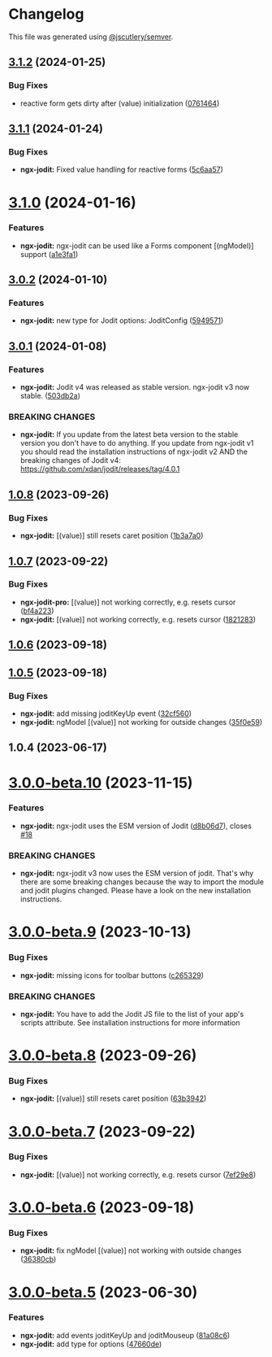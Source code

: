 # Changelog

This file was generated using [@jscutlery/semver](https://github.com/jscutlery/semver).

## [3.1.2](https://github.com/julianpoemp/ngx-jodit/compare/ngx-jodit-3.1.1...ngx-jodit-3.1.2) (2024-01-25)


### Bug Fixes

* reactive form gets dirty after (value) initialization ([0761464](https://github.com/julianpoemp/ngx-jodit/commit/07614646f931448c437c10dc9cb7ca9d619e0af4))



## [3.1.1](https://github.com/julianpoemp/ngx-jodit/compare/ngx-jodit-3.1.0...ngx-jodit-3.1.1) (2024-01-24)


### Bug Fixes

* **ngx-jodit:** Fixed value handling for reactive forms ([5c6aa57](https://github.com/julianpoemp/ngx-jodit/commit/5c6aa574a443bb8eff2faf85072504020fce1fb3))



# [3.1.0](https://github.com/julianpoemp/ngx-jodit/compare/ngx-jodit-3.0.2...ngx-jodit-3.1.0) (2024-01-16)


### Features

* **ngx-jodit:** ngx-jodit can be used like a Forms component [(ngModel)] support ([a1e3fa1](https://github.com/julianpoemp/ngx-jodit/commit/a1e3fa104c2624c2f8da02be4d9d56b56c0c7af5))



## [3.0.2](https://github.com/julianpoemp/ngx-jodit/compare/ngx-jodit-3.0.1...ngx-jodit-3.0.2) (2024-01-10)


### Features

* **ngx-jodit:** new type for Jodit options: JoditConfig ([5949571](https://github.com/julianpoemp/ngx-jodit/commit/5949571ca3ab29de885292e0cbf948a6fd5a658c))



## [3.0.1](https://github.com/julianpoemp/ngx-jodit/compare/ngx-jodit-3.0.0-beta.10...ngx-jodit-3.0.1) (2024-01-08)


### Features

* **ngx-jodit:** Jodit v4 was released as stable version. ngx-jodit v3 now stable. ([503db2a](https://github.com/julianpoemp/ngx-jodit/commit/503db2adea178177551160863715b4baa2f28c9c))


### BREAKING CHANGES

* **ngx-jodit:** If you update from the latest beta version to the
stable version you don't have to do anything. If you update from
ngx-jodit v1 you should read the installation instructions of ngx-jodit
v2 AND the breaking changes of Jodit v4:
https://github.com/xdan/jodit/releases/tag/4.0.1



## [1.0.8](https://github.com/julianpoemp/ngx-jodit/compare/ngx-jodit-3.0.0-beta.7...ngx-jodit-1.0.8) (2023-09-26)


### Bug Fixes

* **ngx-jodit:** [(value)] still resets caret position ([1b3a7a0](https://github.com/julianpoemp/ngx-jodit/commit/1b3a7a0a4e47faa491c3fe4c2f98d7abb8c7fa44))



## [1.0.7](https://github.com/julianpoemp/ngx-jodit/compare/ngx-jodit-3.0.0-beta.6...ngx-jodit-1.0.7) (2023-09-22)


### Bug Fixes

* **ngx-jodit-pro:** [(value)] not working correctly, e.g. resets cursor ([bf4a223](https://github.com/julianpoemp/ngx-jodit/commit/bf4a223dabeda5dc91cb1b1456804296da9aeefa))
* **ngx-jodit:** [(value)] not working correctly, e.g. resets cursor ([1821283](https://github.com/julianpoemp/ngx-jodit/commit/182128372ffb21b4be5b7b6907b063800e71a9ce))



## [1.0.6](https://github.com/julianpoemp/ngx-jodit/compare/ngx-jodit-1.0.5...ngx-jodit-1.0.6) (2023-09-18)



## [1.0.5](https://github.com/julianpoemp/ngx-jodit/compare/ngx-jodit-3.0.0-beta.5...ngx-jodit-1.0.5) (2023-09-18)


### Bug Fixes

* **ngx-jodit:** add missing joditKeyUp event ([32cf560](https://github.com/julianpoemp/ngx-jodit/commit/32cf560452a623543ad178bc1f2dd93357ecd9ca))
* **ngx-jodit:** ngModel [(value)] not working for outside changes ([35f0e59](https://github.com/julianpoemp/ngx-jodit/commit/35f0e5906781fd9b1665d875485a1e9c6811ab47))



## 1.0.4 (2023-06-17)



# [3.0.0-beta.10](https://github.com/julianpoemp/ngx-jodit/compare/ngx-jodit-3.0.0-beta.9...ngx-jodit-3.0.0-beta.10) (2023-11-15)


### Features

* **ngx-jodit:** ngx-jodit uses the ESM version of Jodit ([d8b06d7](https://github.com/julianpoemp/ngx-jodit/commit/d8b06d7fdb34320bda58b9b95bcd3ee24d4aa8c5)), closes [#18](https://github.com/julianpoemp/ngx-jodit/issues/18)


### BREAKING CHANGES

* **ngx-jodit:** ngx-jodit v3 now uses the ESM version of jodit. That's
why there are some breaking changes because the way to import the module
and jodit plugins changed. Please have a look on the new installation
instructions.



# [3.0.0-beta.9](https://github.com/julianpoemp/ngx-jodit/compare/ngx-jodit-3.0.0-beta.8...ngx-jodit-3.0.0-beta.9) (2023-10-13)


### Bug Fixes

* **ngx-jodit:** missing icons for toolbar buttons ([c265329](https://github.com/julianpoemp/ngx-jodit/commit/c26532988d92b3ad402d62327452d779c5ccfc81))


### BREAKING CHANGES

* **ngx-jodit:** You have to add the Jodit JS file to the list of your
app's scripts attribute. See installation instructions for more
information



# [3.0.0-beta.8](https://github.com/julianpoemp/ngx-jodit/compare/ngx-jodit-3.0.0-beta.7...ngx-jodit-3.0.0-beta.8) (2023-09-26)


### Bug Fixes

* **ngx-jodit:** [(value)] still resets caret position ([63b3942](https://github.com/julianpoemp/ngx-jodit/commit/63b39423148a157cbbc6e82ad537668edeb288b3))



# [3.0.0-beta.7](https://github.com/julianpoemp/ngx-jodit/compare/ngx-jodit-3.0.0-beta.6...ngx-jodit-3.0.0-beta.7) (2023-09-22)


### Bug Fixes

* **ngx-jodit:** [(value)] not working correctly, e.g. resets cursor ([7ef29e8](https://github.com/julianpoemp/ngx-jodit/commit/7ef29e81cf6656128326fee1354d67cf03be1d69))



# [3.0.0-beta.6](https://github.com/julianpoemp/ngx-jodit/compare/ngx-jodit-3.0.0-beta.5...ngx-jodit-3.0.0-beta.6) (2023-09-18)


### Bug Fixes

* **ngx-jodit:** fix ngModel [(value)] not working with outside changes ([36380cb](https://github.com/julianpoemp/ngx-jodit/commit/36380cbce5c8a58fdb1032e4c0934172a174cd10))



# [3.0.0-beta.5](https://github.com/julianpoemp/ngx-jodit/compare/ngx-jodit-3.0.0-beta.4...ngx-jodit-3.0.0-beta.5) (2023-06-30)


### Features

* **ngx-jodit:** add events joditKeyUp and joditMouseup ([81a08c6](https://github.com/julianpoemp/ngx-jodit/commit/81a08c66dc2eb9b79e047c2608294fa0f8e25e43))
* **ngx-jodit:** add type for options ([47660de](https://github.com/julianpoemp/ngx-jodit/commit/47660de12399e4510502f996cd7779c38bfa6660))

